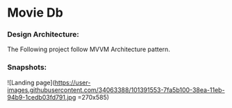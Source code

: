 # Movie Db

### Design Architecture: 

The Following project follow MVVM Architecture pattern.

### Snapshots:

![Landing page](https://user-images.githubusercontent.com/34063388/101391553-7fa5b100-38ea-11eb-94b9-1cedb03fd791.jpg =270x585)


